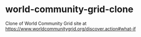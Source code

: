 # world-community-grid-clone
Clone of World Community Grid site at https://www.worldcommunitygrid.org/discover.action#what-if
